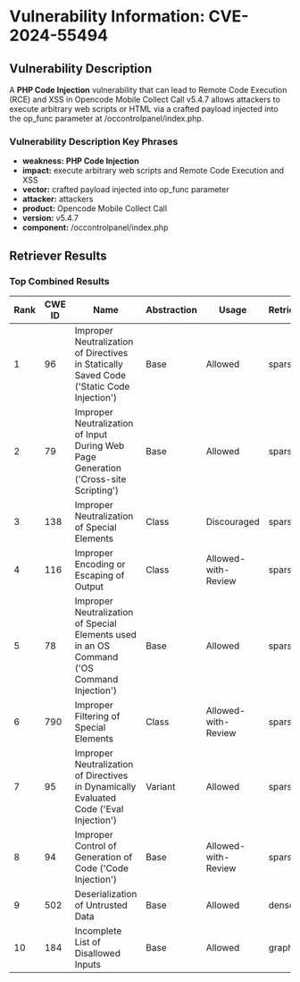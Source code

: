 # Vulnerability Information: CVE-2024-55494

## Vulnerability Description
A **PHP Code Injection** vulnerability that can lead to Remote Code Execution (RCE) and XSS in Opencode Mobile Collect Call v5.4.7 allows attackers to execute arbitrary web scripts or HTML via a crafted payload injected into the op_func parameter at /occontrolpanel/index.php.

### Vulnerability Description Key Phrases
- **weakness:** **PHP Code Injection**
- **impact:** execute arbitrary web scripts and Remote Code Execution and XSS
- **vector:** crafted payload injected into op_func parameter
- **attacker:** attackers
- **product:** Opencode Mobile Collect Call
- **version:** v5.4.7
- **component:** /occontrolpanel/index.php

## Retriever Results

### Top Combined Results

| Rank | CWE ID | Name | Abstraction | Usage  | Retrievers | Individual Scores |
|------|--------|------|-------------|-------|------------|-------------------|
| 1 | 96 | Improper Neutralization of Directives in Statically Saved Code ('Static Code Injection') | Base | Allowed | sparse | 0.294 |
| 2 | 79 | Improper Neutralization of Input During Web Page Generation ('Cross-site Scripting') | Base | Allowed | sparse | 0.267 |
| 3 | 138 | Improper Neutralization of Special Elements | Class | Discouraged | sparse | 0.265 |
| 4 | 116 | Improper Encoding or Escaping of Output | Class | Allowed-with-Review | sparse | 0.264 |
| 5 | 78 | Improper Neutralization of Special Elements used in an OS Command ('OS Command Injection') | Base | Allowed | sparse | 0.259 |
| 6 | 790 | Improper Filtering of Special Elements | Class | Allowed-with-Review | sparse | 0.258 |
| 7 | 95 | Improper Neutralization of Directives in Dynamically Evaluated Code ('Eval Injection') | Variant | Allowed | sparse | 0.257 |
| 8 | 94 | Improper Control of Generation of Code ('Code Injection') | Base | Allowed-with-Review | sparse | 0.256 |
| 9 | 502 | Deserialization of Untrusted Data | Base | Allowed | dense | 0.545 |
| 10 | 184 | Incomplete List of Disallowed Inputs | Base | Allowed | graph | 0.002 |


